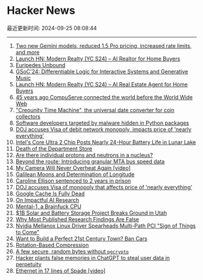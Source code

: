# Hacker News

最近更新时间: 2024-09-25 08:08:44

--- 
1. [Two new Gemini models, reduced 1.5 Pro pricing, increased rate limits, and more](https://developers.googleblog.com/en/updated-production-ready-gemini-models-reduced-15-pro-pricing-increased-rate-limits-and-more/) 
2. [Launch HN: Modern Realty (YC S24) – AI Realtor for Home Buyers](https://news.ycombinator.com/item?id=41638199) 
3. [Euripedes Unbound](https://www.lrb.co.uk/the-paper/v46/n18/robert-cioffi/euripides-unbound) 
4. [GSoC'24: Differentiable Logic for Interactive Systems and Generative Music](https://ijc8.me/2024/08/26/gsoc-difflogic/) 
5. [Launch HN: Modern Realty (YC S24) – AI Real Estate Agent for Home Buyers](https://news.ycombinator.com/item?id=41638199) 
6. [45 years ago CompuServe connected the world before the World Wide Web](https://www.wosu.org/2024-09-24/45-years-ago-compuserve-connected-the-world-before-the-world-wide-web) 
7. ["Creounity Time Machine", the universal date converter for coin collectors](https://creounity.com/apps/time_machine/index.php?go=&lang=en) 
8. [Software developers targeted by malware hidden in Python packages](https://www.techradar.com/pro/security/software-developers-targeted-by-malware-hidden-in-python-packages) 
9. [DOJ accuses Visa of debit network monopoly, impacts price of 'nearly everything'](https://www.cnbc.com/2024/09/24/doj-accuses-visa-of-debit-network-monopoly-that-impacts-price-of-nearly-everything.html) 
10. [Intel's Core Ultra 2 Chip Posts Nearly 24-Hour Battery Life in Lunar Lake](https://www.pcmag.com/news/lunar-lake-first-tests-intels-ai-ready-core-ultra-2-chip-posts-nearly-24) 
11. [Death of the Department Store](https://www.lrb.co.uk/the-paper/v46/n18/rosemary-hill/at-the-musee-des-arts-decoratifs) 
12. [Are there individual protons and neutrons in a nucleus?](https://physics.stackexchange.com/questions/828872/are-there-individual-protons-and-neutrons-in-a-nucleus) 
13. [Beyond the route: Introducing granular MTA bus speed data](https://new.mta.info/article/beyond-route-introducing-granular-mta-bus-speed-data) 
14. [My Camera Will Never Overheat Again [video]](https://www.youtube.com/watch?v=IpzBdVeJ_jo) 
15. [Galilean Moons and Determination of Longitude](https://en.wikipedia.org/wiki/Galilean_moons) 
16. [Caroline Ellison sentenced to 2 years in prison](https://www.nytimes.com/2024/09/24/technology/caroline-ellison-ftx-sentence.html) 
17. [DOJ accuses Visa of monopoly that affects price of 'nearly everything’](https://www.cnbc.com/2024/09/24/doj-accuses-visa-of-debit-network-monopoly-that-impacts-price-of-nearly-everything.html) 
18. [Google Cache Is Fully Dead](https://www.seroundtable.com/google-cache-dead-38112.html) 
19. [On Impactful AI Research](https://github.com/okhat/blog/blob/main/2024.09.impact.md) 
20. [Mental-1, a Brainfuck CPU](https://hackaday.io/project/4237-mental-1-a-brainfuck-cpu) 
21. [$1B Solar and Battery Storage Project Breaks Ground in Utah](https://electrek.co/2024/09/23/a-1-billion-solar-battery-storage-project-just-broke-ground-in-utah/) 
22. [Why Most Published Research Findings Are False](https://journals.plos.org/plosmedicine/article?id=10.1371/journal.pmed.0020124) 
23. [Nvidia Mellanox Linux Driver Spearheads Multi-Path PCI "Sign of Things to Come"](https://www.phoronix.com/news/Linux-6.12-RDMA-Multi-Path) 
24. [Want to Build a Perfect 21st Century Town? Ban Cars](https://www.outsideonline.com/culture/essays-culture/culdesac-arizona/) 
25. [Rotation-Based Compression](https://www.winstoncooke.com/blog/rotation-based-compression) 
26. [A few secure, random bytes without `pgcrypto`](https://brandur.org/fragments/secure-bytes-without-pgcrypto) 
27. [Hacker plants false memories in ChatGPT to steal user data in perpetuity](https://arstechnica.com/security/2024/09/false-memories-planted-in-chatgpt-give-hacker-persistent-exfiltration-channel/) 
28. [Ethernet in 17 lines of Spade [video]](https://www.youtube.com/watch?v=0a8P0NLYPWA) 
